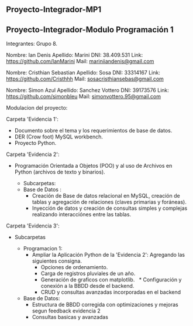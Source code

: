 ## Proyecto-Integrador-MP1

## Proyecto-Integrador-Modulo Programación 1

Integrantes: Grupo 8.

Nombre: Ian Denis Apellido: Marini DNI: 38.409.531 Link: https://github.com/IanMarini Mail: mariniiandenis@gmail.com

Nombre: Cristhian Sebastian Apellido: Sosa DNI: 33314167 Link: https://github.com/Cristhhh Mail: sosacristhiansebas@gmail.com

Nombre: Simon Azul Apellido: Sanchez Vottero DNI: 39173576 Link: https://github.com/simonbleu Mail: simonvottero.95@gmail.com


Modulacion del proyecto:

Carpeta 'Evidencia 1': 
* Documento sobre el tema y los requerimientos de base de datos.
* DER (Crow foot) MySQL workbench. 
* Proyecto Python.

Carpeta 'Evidencia 2':
* Programación Orientada a Objetos (POO) y al uso de Archivos
en Python (archivos de texto y binarios).

  - Subcarpetas:
  - Base de Datos :
    * Creación de Base de datos relacional en MySQL, creación de tablas y agregación de relaciones (claves primarias y foráneas).
    * Inyección de datos y creación de consultas simples y complejas realizando interacciónes entre las tablas.

Carpeta 'Evidencia 3':
- Subcarpetas
  * Programacion 1:
      * Ampliar la Aplicación Python de la 'Evidencia 2': Agregando las siguientes consigna.
           * Opciones de ordenamiento.
           * Carga de registros pluviales de un año.
           * Generación de graficos con matplotlib.
           * Configuración y conexión a la BBDD desde el backend.
           * CRUD y consultas avanzadas incorporadas en el backend
   
  - Base de Datos:
      * Estructura de BBDD corregida con optimizaciones y mejoras segun feedback evidencia 2
      * Consultas basicas y avanzadas
